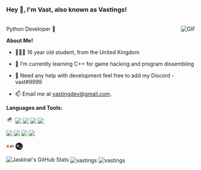 <h3 title="hehehe"> Hey 👋, I'm Vast, also known as Vastings!</h3>
<br />
Python Developer 📜
 

  <img align="right" alt="GIF" src="https://cdn.discordapp.com/avatars/315412038455132160/a_859c262b19ed19c002ea6e3b8e8f5f23.gif?size=1024" />

**About Me!**

- 👨🏽‍💻 16 year old student,  from the United Kingdom
- 🌱 I’m currently learning C++ for game hacking and program dissembling

- 💬 Need any help with development feel free to add my Discord - vast#9999
- 📫 Email me at [vastingdev@gmail.com](mailto:vastingdev@gmail.com).



**Languages and Tools:**  


<code><img height="20" src="https://raw.githubusercontent.com/github/explore/80688e429a7d4ef2fca1e82350fe8e3517d3494d/topics/python/python.png"></code>
<code><img height="20" src="https://iconape.com/wp-content/files/sh/51404/svg/c--4.svg"></code>
<code><img height="20" src="https://upload.wikimedia.org/wikipedia/commons/thumb/c/cf/Lua-Logo.svg/1200px-Lua-Logo.svg.png"></code>
<code><img height="20" src="https://cdn0.iconfinder.com/data/icons/social-network-7/50/22-512.png"></code>
<code><img height="20" src="http://www.firstforcloud.com/wp-content/uploads/2017/09/SQL-Icon.png"></code>

<code><img height="20" src="https://forum.cheatengine.org/files/ce_logo_770.png"></code>
<code><img height="20" src="https://upload.wikimedia.org/wikipedia/commons/thumb/9/9a/Visual_Studio_Code_1.35_icon.svg/1024px-Visual_Studio_Code_1.35_icon.svg.png"></code>
<code><img height="20" src="https://img.icons8.com/color/452/visual-studio.png"></code>
<code><img height="20" src="https://upload.wikimedia.org/wikipedia/commons/4/48/Roblox_Player_icon.png"></code>

<code><img height="20" src="https://raw.githubusercontent.com/github/explore/80688e429a7d4ef2fca1e82350fe8e3517d3494d/topics/git/git.png"></code>
<code><img height="20" src="https://raw.githubusercontent.com/github/explore/80688e429a7d4ef2fca1e82350fe8e3517d3494d/topics/terminal/terminal.png"></code>

<img src="https://github-readme-stats.vercel.app/api?username=vastings&show_icons=true&hide_border=true&count_private=true&theme=shades-of-purple&icon_color=fad000" alt="Jaskirat's GitHub Stats">
<img align="center" src="https://github-readme-streak-stats.herokuapp.com/?user=vastings&count_private=true&theme=radical" alt="vastings" />
<img align="center" width=500 src="https://github-readme-stats.vercel.app/api/top-langs/?username=vastings&count_private=true&theme=radical" alt="vastings" />



